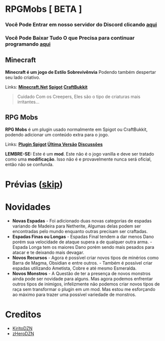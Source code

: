 # RPGMobs [ BETA ]

### Você Pode Entrar em nosso servidor do Discord clicando [aqui](https://discord.gg/zX3AVwcKhQ)
### Você Pode Baixar Tudo O que Precisa para continuar programando [aqui](https://github.com/Kitoamv/RPGMobs/blob/main/Downloads.MD)


## Minecraft
**Minecraft é um jogo de Estilo Sobrevivênvia** Podendo também despertar seu lado criativo.

Links: **[Minecraft.Net](https://minecraft.net) [Spigot](https://www.spigotmc.org/) [CraftBukkit](https://getbukkit.org/download/craftbukkit)**
> Cuidado Com os Creepers, Eles são o tipo de criaturas mais irritantes...

## RPG Mobs
**RPG Mobs** é um plugin usado normalmente em Spigot ou CraftBukkit, podendo adicionar um conteúdo extra para o jogo.

Links: **[Plugin Spigot](https://www.spigotmc.org/resources/rpg-mobs-items.98483/)  [Última Versão](https://github.com/Kitoamv/RPGMobs/releases/latest)  [Discussões](https://github.com/Kitoamv/RPGMobs/discussions)**

**LEMBRE-SE:** Este é um **mod**. Este não é o jogo vanilla e deve ser tratado como uma **modificação**. Isso não é e provavelmente nunca será oficial, então não se confunda.

# Prévias ([skip](#novidades))


# Novidades

- **Novas Espadas**
      - Foi adicionado duas novas categorias de espadas variando de Madeira para Netherite, Algumas delas podem ser encontradas pelo mundo enquanto outras precisam ser craftadas.
- **Espadas Finas ou Longas**
      - Espadas Final tendem a dar menos Dano porém sua velocidade de ataque supera a de qualquer outra arma.
      - Espada Longa tem os maiores Dano porém sendo mais pesados para atacar e te deixando mais devagar.
- **Novos Recursos**
      - Agora é possível criar novos tipos de minérios como Barra de Magma, Obsidian e entre outros.
      - Também é possível criar espadas utilizando Ametista, Cobre e até mesmo Esmeralda.
- **Novos Monstros**
      - A Questão de ter a presença de novos monstros ainda pode ser novidade para alguns. Mas agora podemos enfrentar outros tipos de inimigos, infelizmente não podemos criar novos tipos de raça sem transformar o plugin em um mod. Mas estou me esforçando ao máximo para trazer uma possível variedade de monstros.


# Creditos

- [KiritoDZN](https://twitter.com/kirito_dzn)
- [zHeroDZN]()
